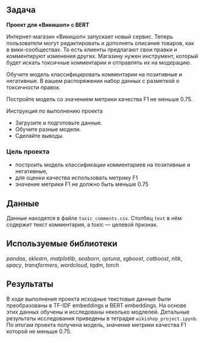 ## Задача

**Проект для «Викишоп» с BERT**

Интернет-магазин «Викишоп» запускает новый сервис. Теперь пользователи могут редактировать и дополнять описания товаров, как в вики-сообществах. То есть клиенты предлагают свои правки и комментируют изменения других. Магазину нужен инструмент, который будет искать токсичные комментарии и отправлять их на модерацию.

Обучите модель классифицировать комментарии на позитивные и негативные. В вашем распоряжении набор данных с разметкой о токсичности правок.

Постройте модель со значением метрики качества F1 не меньше 0.75.

Инструкция по выполнению проекта

 - Загрузите и подготовьте данные.
 - Обучите разные модели.
 - Сделайте выводы.

### Цель проекта
 - построить модель классификации комментариев на позитивные и негативные,
 - для оценки качества использовать метрику F1
 - значение метрики F1 не должно быть меньше 0.75

## Данные

Данные находятся в файле `toxic_comments.csv`. Столбец `text` в нём содержит текст комментария, а toxic — целевой признак.

## Используемые библиотеки
*pandas*, *sklearn*, *matplotlib*, *seaborn*, *optuna*, *xgboost*, *catboost*, *nltk*, *spacy*, *transformers*, *wordcloud*, *tqdm*, *torch*

## Результаты
В ходе выполнения проекта исходные текстовые данные были преобразованы в TF-IDF embeddings и BERT embeddings. На основе этих данных обучены и исследованы неколько модлелей. Детальные результаты исследования приведены в тетрадке `wikishop_project.ipynb`. По итогам проекта получена модель, значение метрики качества F1 которой не меньше 0.75.